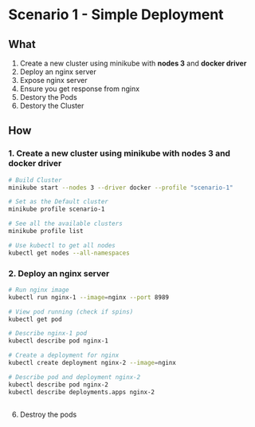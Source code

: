 # Scenario 1 - Simple Deployment

## What

1. Create a new cluster using minikube with **nodes 3** and **docker driver**
2. Deploy an nginx server
3. Expose nginx server
4. Ensure you get response from nginx
5. Destory the Pods
6. Destory the Cluster

## How

### 1. Create a new cluster using minikube with **nodes 3** and **docker driver**

```bash
# Build Cluster
minikube start --nodes 3 --driver docker --profile "scenario-1"

# Set as the Default cluster
minikube profile scenario-1

# See all the available clusters
minikube profile list

# Use kubectl to get all nodes
kubectl get nodes --all-namespaces
```

### 2. Deploy an nginx server

```bash
# Run nginx image 
kubectl run nginx-1 --image=nginx --port 8989

# View pod running (check if spins)
kubectl get pod

# Describe nginx-1 pod
kubectl describe pod nginx-1
```

```bash
# Create a deployment for nginx
kubectl create deployment nginx-2 --image=nginx

# Describe pod and deployment nginx-2
kubectl describe pod nginx-2
kubectl describe deployments.apps nginx-2

```

```yaml

```

6. Destroy the pods

